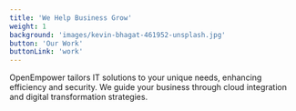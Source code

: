```yaml
---
title: 'We Help Business Grow'
weight: 1
background: 'images/kevin-bhagat-461952-unsplash.jpg'
button: 'Our Work'
buttonLink: 'work'
---
```


OpenEmpower tailors IT solutions to your unique needs, enhancing efficiency and security. We guide your business through cloud integration and digital transformation strategies.
